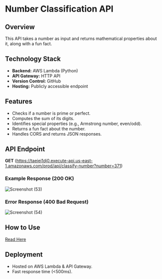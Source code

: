 # Number Classification API

## Overview

This API takes a number as input and returns mathematical properties about it, along with a fun fact.

## Technology Stack

- **Backend:** AWS Lambda (Python)
- **API Gateway:** HTTP API
- **Version Control:** GitHub
- **Hosting:** Publicly accessible endpoint

## Features

- Checks if a number is prime or perfect.
- Computes the sum of its digits.
- Identifies special properties (e.g., Armstrong number, even/odd).
- Returns a fun fact about the number.
- Handles CORS and returns JSON responses.

## API Endpoint

**GET** (https://taeiej1dj0.execute-api.us-east-1.amazonaws.com/prod/api/classify-number?number=371)

### Example Response (200 OK)

![Screenshot (53)](https://github.com/user-attachments/assets/0e6e4845-fff3-49f6-ac77-5577e77f6b9c)


### Error Response (400 Bad Request)

![Screenshot (54)](https://github.com/user-attachments/assets/c650b1a4-2c76-48e5-a720-cc3bfb94fe99)


## How to Use
[Read Here](https://dev.to/tony_uketui_6cca68c7eba02/building-a-number-classification-api-using-aws-lambda-4cf7)

## Deployment

- Hosted on AWS Lambda & API Gateway.
- Fast response time (<500ms).
